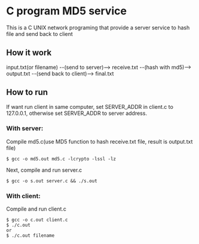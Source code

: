 # C program MD5 service

This is a C UNIX network programing that provide a server service to hash file
and send back to client

## How it work
input.txt(or filename) --(send to server)--> receive.txt --(hash with md5)--> output.txt
--(send back to client)--> final.txt

## How to run
If want run client in same computer, set SERVER_ADDR in client.c to 127.0.0.1,
otherwise set SERVER_ADDR to server address.

### With server:

Compile md5.c(use MD5 function to hash receive.txt file, result is output.txt file)
```
$ gcc -o md5.out md5.c -lcrypto -lssl -lz
```

Next, compile and run server.c

```
$ gcc -o s.out server.c && ./s.out
```

### With client:
Compile and run client.c

```
$ gcc -o c.out client.c
$ ./c.out
or
$ ./c.out filename
```
